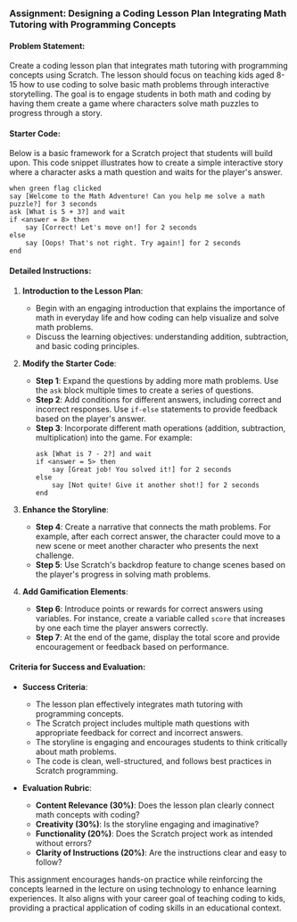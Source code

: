 ### Assignment: Designing a Coding Lesson Plan Integrating Math Tutoring with Programming Concepts

#### Problem Statement:
Create a coding lesson plan that integrates math tutoring with programming concepts using Scratch. The lesson should focus on teaching kids aged 8-15 how to use coding to solve basic math problems through interactive storytelling. The goal is to engage students in both math and coding by having them create a game where characters solve math puzzles to progress through a story.

#### Starter Code:
Below is a basic framework for a Scratch project that students will build upon. This code snippet illustrates how to create a simple interactive story where a character asks a math question and waits for the player's answer.

```scratch
when green flag clicked
say [Welcome to the Math Adventure! Can you help me solve a math puzzle?] for 3 seconds
ask [What is 5 + 3?] and wait
if <answer = 8> then
    say [Correct! Let's move on!] for 2 seconds
else
    say [Oops! That's not right. Try again!] for 2 seconds
end
```

#### Detailed Instructions:
1. **Introduction to the Lesson Plan**: 
   - Begin with an engaging introduction that explains the importance of math in everyday life and how coding can help visualize and solve math problems.
   - Discuss the learning objectives: understanding addition, subtraction, and basic coding principles.

2. **Modify the Starter Code**:
   - **Step 1**: Expand the questions by adding more math problems. Use the `ask` block multiple times to create a series of questions.
   - **Step 2**: Add conditions for different answers, including correct and incorrect responses. Use `if-else` statements to provide feedback based on the player's answer.
   - **Step 3**: Incorporate different math operations (addition, subtraction, multiplication) into the game. For example:
     ```scratch
     ask [What is 7 - 2?] and wait
     if <answer = 5> then
         say [Great job! You solved it!] for 2 seconds
     else
         say [Not quite! Give it another shot!] for 2 seconds
     end
     ```

3. **Enhance the Storyline**:
   - **Step 4**: Create a narrative that connects the math problems. For example, after each correct answer, the character could move to a new scene or meet another character who presents the next challenge.
   - **Step 5**: Use Scratch's backdrop feature to change scenes based on the player's progress in solving math problems.

4. **Add Gamification Elements**:
   - **Step 6**: Introduce points or rewards for correct answers using variables. For instance, create a variable called `score` that increases by one each time the player answers correctly.
   - **Step 7**: At the end of the game, display the total score and provide encouragement or feedback based on performance.

#### Criteria for Success and Evaluation:
- **Success Criteria**:
  - The lesson plan effectively integrates math tutoring with programming concepts.
  - The Scratch project includes multiple math questions with appropriate feedback for correct and incorrect answers.
  - The storyline is engaging and encourages students to think critically about math problems.
  - The code is clean, well-structured, and follows best practices in Scratch programming.
  
- **Evaluation Rubric**:
  - **Content Relevance (30%)**: Does the lesson plan clearly connect math concepts with coding?
  - **Creativity (30%)**: Is the storyline engaging and imaginative?
  - **Functionality (20%)**: Does the Scratch project work as intended without errors?
  - **Clarity of Instructions (20%)**: Are the instructions clear and easy to follow?

This assignment encourages hands-on practice while reinforcing the concepts learned in the lecture on using technology to enhance learning experiences. It also aligns with your career goal of teaching coding to kids, providing a practical application of coding skills in an educational context.